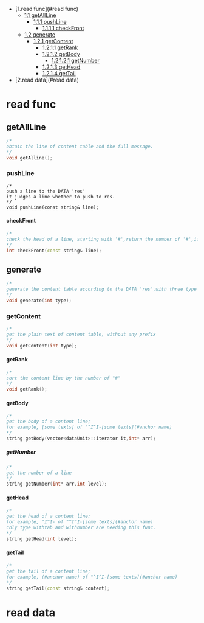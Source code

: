 - [1.read func](#read func)
	- [1.1 getAllLine](#getAllLine)
		- [1.1.1 pushLine](#pushLine)
			- [1.1.1.1 checkFront](#checkFront)
	- [1.2 generate](#generate)
		- [1.2.1 getContent](#getContent)
			- [1.2.1.1 getRank](#getRank)
			- [1.2.1.2 getBody](#getBody)
				- [1.2.1.2.1 getNumber](#getNumber)
			- [1.2.1.3 getHead](#getHead)
			- [1.2.1.4 getTail](#getTail)
- [2.read data](#read data)
# read func
## getAllLine
```C++
/*
obtain the line of content table and the full message.
*/
void getAlline();
```
### pushLine
```
/*
push a line to the DATA 'res'
it judges a line whether to push to res.
*/
void pushLine(const string& line);
```
#### checkFront
```C++
/*
check the head of a line, starting with '#',return the number of '#',if not, return std::string::npos;
*/
int checkFront(const string& line);
```

## generate
```C++
/*
generate the content table according to the DATA 'res',with three type
*/
void generate(int type);
```

### getContent
```C++
/*
get the plain text of content table, without any prefix
*/
void getContent(int type);
```

#### getRank
```C++
/*
sort the content line by the number of "#"
*/
void getRank();
```

#### getBody
```C++
/*
get the body of a content line;
for example, [some texts] of "^I^I-[some texts](#anchor name)
*/
string getBody(vector<dataUnit>::iterator it,int* arr);
```
##### getNumber
```C++
/*
get the number of a line
*/
string getNumber(int* arr,int level);
```

#### getHead
```C++
/*
get the head of a content line;
for example, ^I^I- of "^I^I-[some texts](#anchor name)
cnly type withtab and withnumber are needing this func.
*/
string getHead(int level);
```

#### getTail
```C++
/*
get the tail of a content line;
for example, (#anchor name) of "^I^I-[some texts](#anchor name)
*/
string getTail(const string& content);
```

# read data
